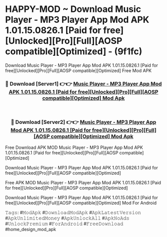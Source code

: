 # HAPPY-MOD ~ Download Music Player - MP3 Player App Mod APK 1.01.15.0826.1 [Paid for free][Unlocked][Pro][Full][AOSP compatible][Optimized] - (9f1fc)
Download Music Player - MP3 Player App Mod APK 1.01.15.0826.1 [Paid for free][Unlocked][Pro][Full][AOSP compatible][Optimized] Free Mod APK

<div align="center">
<h3>🔴 Download [Server1] 👉👉 <a href="https://apk-comot.site?title=Music_Player_-_MP3_Player_App_Mod_APK_1.01.15.0826.1_[Paid_for_free][Unlocked][Pro][Full][AOSP_compatible][Optimized]">Music Player - MP3 Player App Mod APK 1.01.15.0826.1 [Paid for free][Unlocked][Pro][Full][AOSP compatible][Optimized] Mod Apk</a></h3><br>

<h3>🔴 Download [Server2] 👉👉 <a href="https://apk-comot.site?title=Music_Player_-_MP3_Player_App_Mod_APK_1.01.15.0826.1_[Paid_for_free][Unlocked][Pro][Full][AOSP_compatible][Optimized]">Music Player - MP3 Player App Mod APK 1.01.15.0826.1 [Paid for free][Unlocked][Pro][Full][AOSP compatible][Optimized] Mod Apk</a></h3>
</div>


Free Download APK MOD Music Player - MP3 Player App Mod APK 1.01.15.0826.1 [Paid for free][Unlocked][Pro][Full][AOSP compatible][Optimized]

Download Music Player - MP3 Player App Mod APK 1.01.15.0826.1 [Paid for free][Unlocked][Pro][Full][AOSP compatible][Optimized] 

Free APK MOD Music Player - MP3 Player App Mod APK 1.01.15.0826.1 [Paid for free][Unlocked][Pro][Full][AOSP compatible][Optimized] 

Download Music Player - MP3 Player App Mod APK 1.01.15.0826.1 [Paid for free][Unlocked][Pro][Full][AOSP compatible][Optimized] Mod For Android

𝚃𝚊𝚐𝚜: #𝙼𝚘𝚍𝙰𝚙𝚔 #𝙳𝚘𝚠𝚗𝚕𝚘𝚊𝚍𝙼𝚘𝚍𝙰𝚙𝚔 #𝙰𝚙𝚔𝙻𝚊𝚝𝚎𝚜𝚝𝚅𝚎𝚛𝚜𝚒𝚘𝚗 #𝙰𝚙𝚔𝚄𝚗𝚕𝚒𝚖𝚒𝚝𝚎𝚍𝙼𝚘𝚗𝚎𝚢 #𝙰𝚙𝚔𝚄𝚗𝚕𝚘𝚌𝚔𝙰𝚕𝚕 #𝙰𝚙𝚔𝙽𝚘𝙰𝚍𝚜 #𝚄𝚗𝚕𝚘𝚌𝚔𝙿𝚛𝚎𝚖𝚒𝚞𝚖 #𝙵𝚘𝚛𝙰𝚗𝚍𝚛𝚘𝚒𝚍 #𝙵𝚛𝚎𝚎𝙳𝚘𝚠𝚗𝚕𝚘𝚊𝚍 #home_design_mod_apk